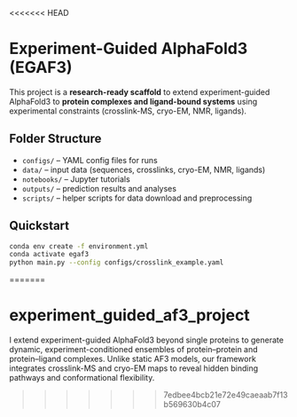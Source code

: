 <<<<<<< HEAD
# Experiment-Guided AlphaFold3 (EGAF3)

This project is a **research-ready scaffold** to extend experiment-guided AlphaFold3
to **protein complexes and ligand-bound systems** using experimental constraints
(crosslink-MS, cryo-EM, NMR, ligands).

## Folder Structure
- `configs/` – YAML config files for runs
- `data/` – input data (sequences, crosslinks, cryo-EM, NMR, ligands)
- `notebooks/` – Jupyter tutorials
- `outputs/` – prediction results and analyses
- `scripts/` – helper scripts for data download and preprocessing

## Quickstart
```bash
conda env create -f environment.yml
conda activate egaf3
python main.py --config configs/crosslink_example.yaml
```

=======
# experiment_guided_af3_project
I extend experiment-guided AlphaFold3 beyond single proteins to generate dynamic, experiment-conditioned ensembles of protein–protein and protein–ligand complexes. Unlike static AF3 models, our framework integrates crosslink-MS and cryo-EM maps to reveal hidden binding pathways and conformational flexibility.
>>>>>>> 7edbee4bcb21e72e49caeaab7f13b569630b4c07
